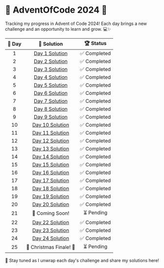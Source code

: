 # 🎄 AdventOfCode 2024 🎄

Tracking my progress in Advent of Code 2024! Each day brings a new challenge and an opportunity to learn and grow. 💻✨

| 🌟 Day |                                                     📂 Solution                                                      |  🏆 Status  |
|:------:|:--------------------------------------------------------------------------------------------------------------------:|:-----------:|
|   1    |  [Day 1 Solution](https://github.com/see-quick/AdventOfCode/blob/main/_2024/src/main/java/advent/of/code/Day1.java)  | ✅ Completed |
|   2    |  [Day 2 Solution](https://github.com/see-quick/AdventOfCode/blob/main/_2024/src/main/java/advent/of/code/Day2.java)  | ✅ Completed |
|   3    |  [Day 3 Solution](https://github.com/see-quick/AdventOfCode/blob/main/_2024/src/main/java/advent/of/code/Day3.java)  | ✅ Completed |
|   4    |  [Day 4 Solution](https://github.com/see-quick/AdventOfCode/blob/main/_2024/src/main/java/advent/of/code/Day4.java)  | ✅ Completed |
|   5    |  [Day 5 Solution](https://github.com/see-quick/AdventOfCode/blob/main/_2024/src/main/java/advent/of/code/Day5.java)  | ✅ Completed |
|   6    |  [Day 6 Solution](https://github.com/see-quick/AdventOfCode/blob/main/_2024/src/main/java/advent/of/code/Day6.java)  | ✅ Completed |
|   7    |  [Day 7 Solution](https://github.com/see-quick/AdventOfCode/blob/main/_2024/src/main/java/advent/of/code/Day7.java)  | ✅ Completed |
|   8    |  [Day 8 Solution](https://github.com/see-quick/AdventOfCode/blob/main/_2024/src/main/java/advent/of/code/Day8.java)  | ✅ Completed |
|   9    |  [Day 9 Solution](https://github.com/see-quick/AdventOfCode/blob/main/_2024/src/main/java/advent/of/code/Day9.java)  | ✅ Completed |
|   10   | [Day 10 Solution](https://github.com/see-quick/AdventOfCode/blob/main/_2024/src/main/java/advent/of/code/Day10.java) | ✅ Completed |
|   11   | [Day 11 Solution](https://github.com/see-quick/AdventOfCode/blob/main/_2024/src/main/java/advent/of/code/Day11.java) | ✅ Completed |
|   12   | [Day 12 Solution](https://github.com/see-quick/AdventOfCode/blob/main/_2024/src/main/java/advent/of/code/Day12.java) | ✅ Completed |
|   13   | [Day 13 Solution](https://github.com/see-quick/AdventOfCode/blob/main/_2024/src/main/java/advent/of/code/Day13.java) | ✅ Completed |
|   14   | [Day 14 Solution](https://github.com/see-quick/AdventOfCode/blob/main/_2024/src/main/java/advent/of/code/Day14.java) | ✅ Completed |
|   15   | [Day 15 Solution](https://github.com/see-quick/AdventOfCode/blob/main/_2024/src/main/java/advent/of/code/Day15.java) | ✅ Completed |
|   16   | [Day 16 Solution](https://github.com/see-quick/AdventOfCode/blob/main/_2024/src/main/java/advent/of/code/Day16.java) | ✅ Completed |
|   17   | [Day 17 Solution](https://github.com/see-quick/AdventOfCode/blob/main/_2024/src/main/java/advent/of/code/Day17.java) | ✅ Completed |
|   18   | [Day 18 Solution](https://github.com/see-quick/AdventOfCode/blob/main/_2024/src/main/java/advent/of/code/Day18.java) | ✅ Completed |
|   19   | [Day 19 Solution](https://github.com/see-quick/AdventOfCode/blob/main/_2024/src/main/java/advent/of/code/Day19.java) | ✅ Completed |
|   20   | [Day 20 Solution](https://github.com/see-quick/AdventOfCode/blob/main/_2024/src/main/java/advent/of/code/Day20.java) | ✅ Completed |
|   21   |                                                   🎁 Coming Soon!                                                    |  ⏳ Pending  |
|   22   | [Day 22 Solution](https://github.com/see-quick/AdventOfCode/blob/main/_2024/src/main/java/advent/of/code/Day22.java) | ✅ Completed |
|   23   | [Day 23 Solution](https://github.com/see-quick/AdventOfCode/blob/main/_2024/src/main/java/advent/of/code/Day23.java) | ✅ Completed |
|   24   | [Day 24 Solution](https://github.com/see-quick/AdventOfCode/blob/main/_2024/src/main/java/advent/of/code/Day24.java) | ✅ Completed |
|   25   |                                               🎄 Christmas Finale! 🎄                                                |  ⏳ Pending  |

🎉 Stay tuned as I unwrap each day's challenge and share my solutions here!
